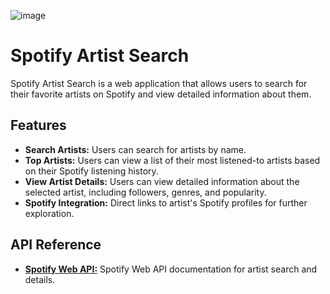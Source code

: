 ![image](https://github.com/dauryjey/artist-project/assets/134655153/c93897ee-d650-4315-bd18-0cfc51365b93)

# Spotify Artist Search

Spotify Artist Search is a web application that allows users to search for their favorite artists on Spotify and view detailed information about them.

## Features

- **Search Artists:** Users can search for artists by name.
- **Top Artists:** Users can view a list of their most listened-to artists based on their Spotify listening history.
- **View Artist Details:** Users can view detailed information about the selected artist, including followers, genres, and popularity.
- **Spotify Integration:** Direct links to artist's Spotify profiles for further exploration.

## API Reference
- **[Spotify Web API:](https://developer.spotify.com/documentation/web-api)** Spotify Web API documentation for artist search and details.

